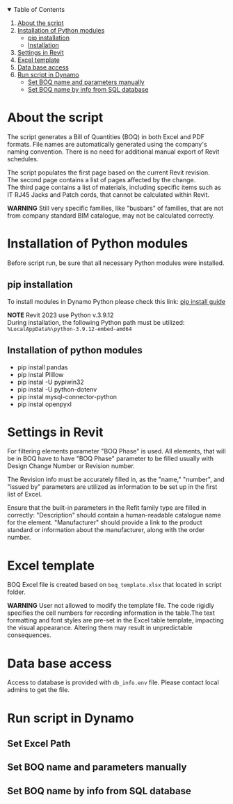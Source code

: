

<!-- TABLE OF CONTENTS -->
<details open>
  <summary>Table of Contents</summary>
  <ol>
    <li>
      <a href="#about-the-script">About the script</a>
    </li>
    <li>
      <a href="#installation-of-python-modules">Installation of Python modules</a>
      <ul>
        <li><a href="#pip-installation">pip installation</a></li>
        <li><a href="#installation-of-python-modules">Installation</a></li>
      </ul>
    </li>
    <li><a href="#settings-in-revit">Settings in Revit</a></li>
    <li><a href="#excel-template">Excel template</a></li>
    <li><a href ="#data-base-access">Data base access</a></li>
    <li>
      <a href="#run-script-in-dynamo">Run script in Dynamo</a>
      <ul>
        <li><a href="#set-boq-name-and-parameters-manually">Set BOQ name and parameters manually</a></li>
        <li><a href="#set-boq-name-by-info-from-sql-database">Set BOQ name by info from SQL database</a></li>
      <ul>
    </li>
  </ol>
</details>

# About the script
The script generates a Bill of Quantities (BOQ) in both Excel and PDF formats.
File names are automatically generated using the company's naming convention.
There is no need for additional manual export of Revit schedules.

The script populates the first page based on the current Revit revision.  
The second page contains a list of pages affected by the change.  
The third page contains a list of materials, including specific items such as
IT RJ45 Jacks and Patch cords, that cannot be calculated within Revit.

**WARNING**
Still very specific families, like "busbars" of families,
that are not from company standard BIM catalogue, may not be calculated correctly.

# Installation of Python modules
Before script run, be sure that all necessary Python modules were installed.

## **pip** installation
To install modules in Dynamo Python please check this link:
[pip install guide](https://github.com/DynamoDS/Dynamo/wiki/Customizing-Dynamo's-Python-3-installation)

**NOTE**
Revit 2023 use Python v.3.9.12  
During installation, the following Python path must be utilized:  
`%LocalAppData%\python-3.9.12-embed-amd64`

## Installation of python modules
  - pip install pandas
  - pip instal Plillow
  - pip instal -U pypiwin32
  - pip instal -U python-dotenv
  - pip instal mysql-connector-python
  - pip instal openpyxl

# Settings in Revit
For filtering elements parameter "BOQ Phase" is used.
All elements, that will be in BOQ have to have "BOQ Phase" parameter
to be filled usually with Design Change Number or Revision number.

The Revision info must be accurately filled in, as the
"name," "number", and "issued by" parameters are utilized as information
to be set up in the first list of Excel.

Ensure that the built-in parameters in the Refit family type are filled in correctly:
"Description" should contain a human-readable catalogue name for the element.
"Manufacturer" should provide a link to the product standard or information about
the manufacturer, along with the order number.

# Excel template
BOQ Excel file is created based on `boq_template.xlsx` that located in script folder.

**WARNING**
User not allowed to modify the template file. The code rigidly specifies the cell numbers for recording information in the table.The text formatting and font styles are pre-set in the Excel table template, impacting the visual appearance. Altering them may result in unpredictable consequences.

# Data base access
Access to database is provided with `db_info.env` file.
Please contact local admins to get the file.

# Run script in Dynamo

## Set Excel Path

## Set BOQ name and parameters manually

## Set BOQ name by info from SQL database
